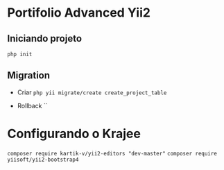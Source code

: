# Portifolio Advanced Yii2

## Iniciando projeto
`php init`

## Migration

- Criar 
`php yii migrate/create create_project_table`

- Rollback
``

# Configurando o Krajee
`composer require kartik-v/yii2-editors "dev-master"`
`composer require yiisoft/yii2-bootstrap4`